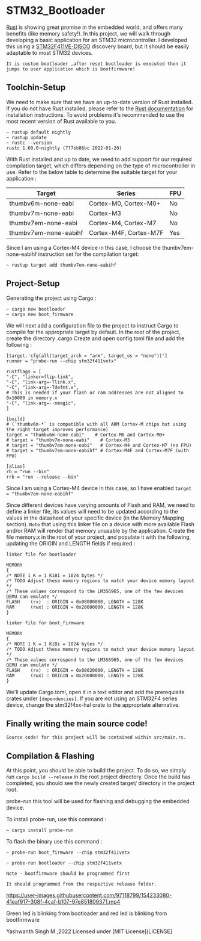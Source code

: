 # **STM32_Bootloader**
[Rust](https://www.rust-lang.org) is showing great promise in the embedded world, and offers many benefits (like memory safety!). In this project, we will walk through developing a basic application for an STM32 microcontroller. I developed this using a [STM32F411VE-DISCO](https://www.st.com/en/evaluation-tools/32f411ediscovery.html) discovery board, but it should be easily adaptable to most STM32 devices.

`It is custom bootloader ,after reset bootloader is executed then it jumps to user application which is bootfirmware!`

## Toolchin-Setup 
We need to make sure that we have an up-to-date version of Rust installed. If you do not have Rust installed, please refer to the [Rust documentation](https://www.rust-lang.org/tools/install) for installation instructions. To avoid problems it's recommended to use the most recent version of Rust available to you.

    ~ rustup default nightly
    ~ rustup update
    ~ rustc --version
    rustc 1.60.0-nightly (777bb86bc 2022-01-20)

With Rust installed and up to date, we need to add support for our required compilation target, which differs depending on the type of microcontroller in use. Refer to the below table to determine the suitable target for your application :

|Target|Series|FPU|
|----|-----|-------|
|thumbv6m-none-eabi|Cortex-M0, Cortex-M0+|No|
|thumbv7m-none-eabi|Cortex-M3|No|
|thumbv7em-none-eabi|Cortex-M4, Cortex-M7|No|
|thumbv7em-none-eabihf|Cortex-M4F, Cortex-M7F|Yes|

Since I am using a Cortex-M4 device in this case, I choose the thumbv7em-none-eabihf instruction set for the compilation target:

    ~ rustup target add thumbv7em-none-eabihf

## Project-Setup
Generating the project using Cargo :

    ~ cargo new bootloader
    ~ cargo new boot_firmware

We will next add a configuration file to the project to instruct Cargo to compile for the appropriate target by default. In the root of the project, create the directory .cargo Create and open config.toml file and add the following :

    [target.'cfg(all(target_arch = "arm", target_os = "none"))']
    runner = "probe-run --chip stm32f411vetx"

    rustflags = [
    "-C", "linker=flip-link",
    "-C", "link-arg=-Tlink.x",
    "-C", "link-arg=-Tdefmt.x",
    # This is needed if your flash or ram addresses are not aligned to 0x10000 in memory.x
    "-C", "link-arg=--nmagic",
    ]

    [build]
    # (`thumbv6m-*` is compatible with all ARM Cortex-M chips but using the right target improves performance)
    target = "thumbv6m-none-eabi"    # Cortex-M0 and Cortex-M0+
    # target = "thumbv7m-none-eabi"    # Cortex-M3
    # target = "thumbv7em-none-eabi"   # Cortex-M4 and Cortex-M7 (no FPU)
    # target = "thumbv7em-none-eabihf" # Cortex-M4F and Cortex-M7F (with FPU)

    [alias]
    rb = "run --bin"
    rrb = "run --release --bin"

Since I am using a Cortex-M4 device in this case, so I have enabled `target = "thumbv7em-none-eabihf"`

Since different devices have varying amounts of Flash and RAM, we need to define a linker file, its values will need to be updated according to the values in the datasheet of your specific device (in the Memory Mapping section). `Note` that using this linker file on a device with more available Flash and/or RAM will render that memory unusable by the application. Create the file memory.x in the root of your project, and populate it with the following, updating the ORIGIN and LENGTH fields if required :

`linker file for bootloader`

    MEMORY
    {
    /* NOTE 1 K = 1 KiBi = 1024 bytes */
    /* TODO Adjust these memory regions to match your device memory layout */
    /* These values correspond to the LM3S6965, one of the few devices QEMU can emulate */
    FLASH    (rx)  : ORIGIN = 0x08000000, LENGTH = 128K
    RAM      (rwx) : ORIGIN = 0x20000000, LENGTH = 128K 
    }    

 `linker file for boot_firmware`
    
    MEMORY
    {
    /* NOTE 1 K = 1 KiBi = 1024 bytes */
    /* TODO Adjust these memory regions to match your device memory layout */
    /* These values correspond to the LM3S6965, one of the few devices QEMU can emulate */
    FLASH    (rx)  : ORIGIN = 0x08020000, LENGTH = 128K
    RAM      (rwx) : ORIGIN = 0x20000000, LENGTH = 128K 
    }    
 




We'll update Cargo.toml, open it in a text editor and add the prerequisite crates under `[dependencies]`. If you are not using an STM32F4 series device, change the stm32f4xx-hal crate to the appropriate alternative.



## Finally writing the main source code!
    Source code! for this project will be contained within src/main.rs.

## Compilation & Flashing

At this point, you should be able to build the project. To do so, we simply run `cargo build --release` in the root project directory. Once the build has completed, you should see the newly created target/ directory in the project root.

probe-run this tool will be used for flashing and debugging the embedded device.

To install probe-run, use this command :

    ~ cargo install probe-run

To flash the binary use this command :

    ~ probe-run boot_firmware --chip stm32f411vetx

    ~ probe-run bootloader --chip stm32f411vetx

    Note - bootfirmware should be programmed first

    It should programmed from the respective release folder.


https://user-images.githubusercontent.com/97118799/154233080-41eaf917-308f-4caf-b107-97e851809371.mp4

Green led is blinking from bootloader and red led is blinking from bootfirmware

Yashwanth Singh M ,2022
Licensed under [MIT License](LICENSE]

